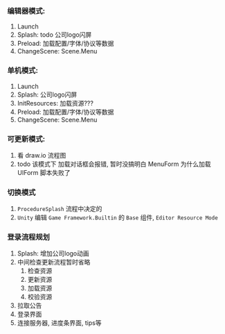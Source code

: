 ### 编辑器模式:

1. Launch
2. Splash: todo 公司logo闪屏
3. Preload: 加载配置/字体/协议等数据
4. ChangeScene: Scene.Menu

### 单机模式:

1. Launch
2. Splash: 公司logo闪屏
3. InitResources: 加载资源???
4. Preload: 加载配置/字体/协议等数据
5. ChangeScene: Scene.Menu

### 可更新模式:

1. 看 draw.io 流程图
2. todo 该模式下 加载对话框会报错, 暂时没搞明白 MenuForm 为什么加载 UIForm 脚本失败了

### 切换模式

1. `ProcedureSplash` 流程中决定的
2. `Unity` 编辑 `Game Framework.Builtin` 的 `Base` 组件, `Editor Resource Mode`

### 登录流程规划

1. Splash: 增加公司logo动画
2. 中间检查更新流程暂时省略
    1. 检查资源
    2. 更新资源
    3. 加载资源
    4. 校验资源
3. 拉取公告
4. 登录界面
5. 连接服务器, 进度条界面, tips等